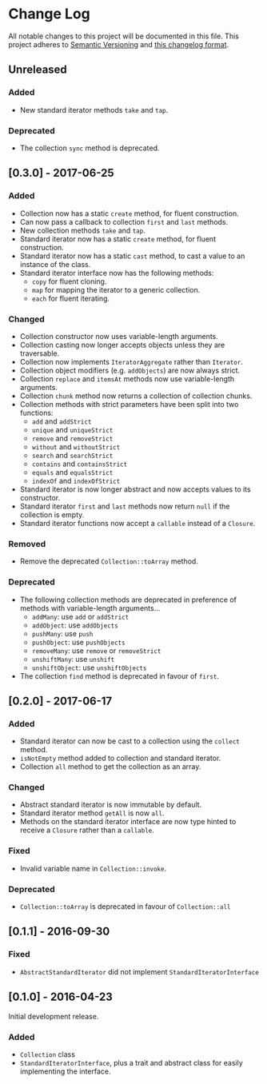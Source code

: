 # Change Log
All notable changes to this project will be documented in this file. This project adheres to
[Semantic Versioning](http://semver.org/) and [this changelog format](http://keepachangelog.com/).

## Unreleased

### Added
- New standard iterator methods `take` and `tap`.

### Deprecated
- The collection `sync` method is deprecated.

## [0.3.0] - 2017-06-25

### Added
- Collection now has a static `create` method, for fluent construction.
- Can now pass a callback to collection `first` and `last` methods.
- New collection methods `take` and `tap`.
- Standard iterator now has a static `create` method, for fluent construction.
- Standard iterator now has a static `cast` method, to cast a value to an instance of the class.
- Standard iterator interface now has the following methods: 
  - `copy` for fluent cloning.
  - `map` for mapping the iterator to a generic collection.
  - `each` for fluent iterating.

### Changed
- Collection constructor now uses variable-length arguments.
- Collection casting now longer accepts objects unless they are traversable.
- Collection now implements `IteratorAggregate` rather than `Iterator`.
- Collection object modifiers (e.g. `addObjects`) are now always strict.
- Collection `replace` and `itemsAt` methods now use variable-length arguments.
- Collection `chunk` method now returns a collection of collection chunks.
- Collection methods with strict parameters have been split into two functions:
  - `add` and `addStrict`
  - `unique` and `uniqueStrict`
  - `remove` and `removeStrict`
  - `without` and `withoutStrict`
  - `search` and `searchStrict`
  - `contains` and `containsStrict`
  - `equals` and `equalsStrict`
  - `indexOf` and `indexOfStrict`
- Standard iterator is now longer abstract and now accepts values to its constructor.
- Standard iterator `first` and `last` methods now return `null` if the collection is empty.
- Standard iterator functions now accept a `callable` instead of a `Closure`.

### Removed
- Remove the deprecated `Collection::toArray` method.

### Deprecated
- The following collection methods are deprecated in preference of methods with variable-length arguments...
  - `addMany`: use `add` or `addStrict`
  - `addObject`: use `addObjects`
  - `pushMany`: use `push`
  - `pushObject`: use `pushObjects`
  - `removeMany`: use `remove` or `removeStrict`
  - `unshiftMany`: use `unshift`
  - `unshiftObject`: use `unshiftObjects`
- The collection `find` method is deprecated in favour of `first`.

## [0.2.0] - 2017-06-17

### Added
- Standard iterator can now be cast to a collection using the `collect` method.
- `isNotEmpty` method added to collection and standard iterator.
- Collection `all` method to get the collection as an array.

### Changed
- Abstract standard iterator is now immutable by default.
- Standard iterator method `getAll` is now `all`.
- Methods on the standard iterator interface are now type hinted to receive a `Closure` rather than a `callable`.

### Fixed
- Invalid variable name in `Collection::invoke`.

### Deprecated
- `Collection::toArray` is deprecated in favour of `Collection::all`

## [0.1.1] - 2016-09-30

### Fixed
- `AbstractStandardIterator` did not implement `StandardIteratorInterface`

## [0.1.0] - 2016-04-23

Initial development release.

### Added
- `Collection` class
- `StandardIteratorInterface`, plus a trait and abstract class for easily implementing the interface.
